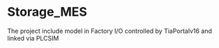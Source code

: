 # Storage_MES
The project include model in Factory I/O controlled by TiaPortalv16 and linked via PLCSIM
